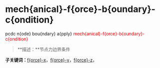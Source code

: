 # mech{anical}-f{orce}-b{oundary}-c{ondition}
pcdc n{ode} bou{ndary} a{pply} <span style='color: red;'>mech{anical}-f{orce}-b{oundary}-c{ondition}</span>
> **描述：**节点力边界条件

**子关键词：**[f{orce}-x](n{ode}/bou{ndary}/a{pply}/mech{anical}-f{orce}-b{oundary}-c{ondition}/f{orce}-x/)，[f{orce}-y](n{ode}/bou{ndary}/a{pply}/mech{anical}-f{orce}-b{oundary}-c{ondition}/f{orce}-y/)，[f{orce}-z](n{ode}/bou{ndary}/a{pply}/mech{anical}-f{orce}-b{oundary}-c{ondition}/f{orce}-z/)，
